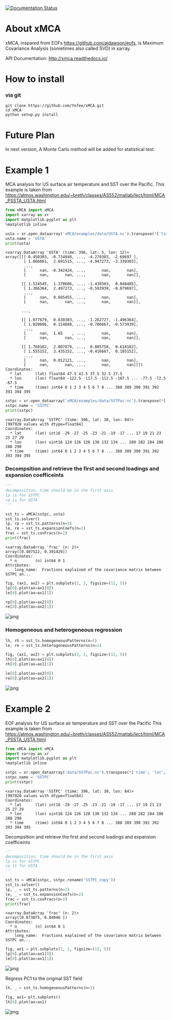 [![Documentation Status](https://readthedocs.org/projects/xmca/badge/?version=latest)](https://xmca.readthedocs.io/en/latest/?badge=latest)

# About xMCA
xMCA, inspared from EOFs https://github.com/ajdawson/eofs,  is Maximum Covariance Analysis (sometimes also called SVD) in xarray. 

API Documentation: http://xmca.readthedocs.io/

# How to install
### via git
```
git clone https://github.com/Yefee/xMCA.git
cd xMCA
python setup.py install
```
# Future Plan
In next version, A Monte Carlo method will be added for statistical test.

# Example 1
MCA analysis for US surface air temperature and SST over the Pacific.
This example is taken from https://atmos.washington.edu/~breth/classes/AS552/matlab/lect/html/MCA_PSSTA_USTA.html


```python
from xMCA import xMCA
import xarray as xr
import matplotlib.pyplot as plt
%matplotlib inline
```


```python
usta = xr.open_dataarray('xMCA/examples/data/USTA.nc').transpose(*['time', 'lat', 'lon'])
usta.name = 'USTA'
print(usta)
```

    <xarray.DataArray 'USTA' (time: 396, lat: 5, lon: 12)>
    array([[[-0.450303, -0.734848, ..., -4.270303, -2.69697 ],
            [ 1.066061,  2.691515, ..., -4.947273, -3.330303],
            ...,
            [      nan, -0.342424, ...,       nan,       nan],
            [      nan,       nan, ...,       nan,       nan]],
    
           [[ 1.524545,  1.370606, ..., -1.430303,  0.048485],
            [ 1.366364,  2.497273, ..., -0.593939, -0.079697],
            ...,
            [      nan,  0.695455, ...,       nan,       nan],
            [      nan,       nan, ...,       nan,       nan]],
    
           ...,
    
           [[ 1.077879,  0.630303, ..., -1.262727, -1.496364],
            [ 1.020606,  0.114848, ..., -0.786667, -0.573939],
            ...,
            [      nan,  1.65    , ...,       nan,       nan],
            [      nan,       nan, ...,       nan,       nan]],
    
           [[ 1.768182,  2.807879, ...,  0.885758,  0.618182],
            [ 1.555152,  3.435152, ..., -0.416667,  0.185152],
            ...,
            [      nan,  0.012121, ...,       nan,       nan],
            [      nan,       nan, ...,       nan,       nan]]])
    Coordinates:
      * lat      (lat) float64 47.5 42.5 37.5 32.5 27.5
      * lon      (lon) float64 -122.5 -117.5 -112.5 -107.5 ... -77.5 -72.5 -67.5
      * time     (time) int64 0 1 2 3 4 5 6 7 8 ... 388 389 390 391 392 393 394 395



```python
sstpc = xr.open_dataarray('xMCA/examples/data/SSTPac.nc').transpose(*['time', 'lat', 'lon'])
sstpc.name = 'SSTPC'
print(sstpc)
```

    <xarray.DataArray 'SSTPC' (time: 396, lat: 30, lon: 84)>
    [997920 values with dtype=float64]
    Coordinates:
      * lat      (lat) int16 -29 -27 -25 -23 -21 -19 -17 ... 17 19 21 23 25 27 29
      * lon      (lon) uint16 124 126 128 130 132 134 ... 280 282 284 286 288 290
      * time     (time) int64 0 1 2 3 4 5 6 7 8 ... 388 389 390 391 392 393 394 395


### Decompsition and retrieve the first and second loadings and expansion coefficeints 


```python
'''
decomposition, time should be in the first axis
lp is for SSTPC
rp is for USTA
'''

sst_ts = xMCA(sstpc, usta)
sst_ts.solver()
lp, rp = sst_ts.patterns(n=2)
le, re = sst_ts.expansionCoefs(n=2)
frac = sst_ts.covFracs(n=2)
print(frac)
```

    <xarray.DataArray 'frac' (n: 2)>
    array([0.407522, 0.391429])
    Coordinates:
      * n        (n) int64 0 1
    Attributes:
        long_name:  Fractions explained of the covariance matrix between SSTPC an...



```python
fig, (ax1, ax2) = plt.subplots(2, 2, figsize=(12, 5))
lp[0].plot(ax=ax1[0])
le[0].plot(ax=ax1[1])

rp[0].plot(ax=ax2[0])
re[0].plot(ax=ax2[1])
```



![png](https://github.com/Yefee/xMCA/blob/master/xMCA/examples/example_files/example_6_1.png)


### Homogeneous and heterogeneous regression


```python
lh, rh = sst_ts.homogeneousPatterns(n=1)
le, re = sst_ts.heterogeneousPatterns(n=1)
```


```python
fig, (ax1, ax2) = plt.subplots(2, 2, figsize=(12, 5))
lh[0].plot(ax=ax1[0])
rh[0].plot(ax=ax1[1])

le[0].plot(ax=ax2[0])
re[0].plot(ax=ax2[1])
```


![png](https://github.com/Yefee/xMCA/blob/master/xMCA/examples/example_files/example_9_1.png)



# Example 2
EOF analysis for US surface air temperature and SST over the Pacific
This example is taken from https://atmos.washington.edu/~breth/classes/AS552/matlab/lect/html/MCA_PSSTA_USTA.html


```python
from xMCA import xMCA
import xarray as xr
import matplotlib.pyplot as plt
%matplotlib inline
```


```python
sstpc = xr.open_dataarray('data/SSTPac.nc').transpose(*['time', 'lat', 'lon'])
sstpc.name = 'SSTPC'
print(sstpc)
```

    <xarray.DataArray 'SSTPC' (time: 396, lat: 30, lon: 84)>
    [997920 values with dtype=float64]
    Coordinates:
      * lat      (lat) int16 -29 -27 -25 -23 -21 -19 -17 ... 17 19 21 23 25 27 29
      * lon      (lon) uint16 124 126 128 130 132 134 ... 280 282 284 286 288 290
      * time     (time) int64 0 1 2 3 4 5 6 7 8 ... 388 389 390 391 392 393 394 395


Decompsition and retrieve the first and second loadings and expansion coefficeints 


```python
'''
decomposition, time should be in the first axis
lp is for SSTPC
rp is for USTA
'''

sst_ts = xMCA(sstpc, sstpc.rename('SSTPC_copy'))
sst_ts.solver()
lp, _ = sst_ts.patterns(n=2)
le, _ = sst_ts.expansionCoefs(n=2)
frac = sst_ts.covFracs(n=2)
print(frac)
```

    <xarray.DataArray 'frac' (n: 2)>
    array([0.873075, 0.04946 ])
    Coordinates:
      * n        (n) int64 0 1
    Attributes:
        long_name:  Fractions explained of the covariance matrix between SSTPC an...



```python
fig, ax1 = plt.subplots(1, 2, figsize=(12, 5))
lp[0].plot(ax=ax1[0])
le[0].plot(ax=ax1[1])

```



![png](https://github.com/Yefee/xMCA/blob/master/xMCA/examples/example_files/example_eof_5_1.png)


Regress PC1 to the original SST field


```python
lh, _ = sst_ts.homogeneousPatterns(n=1)
```



```python
fig, ax1= plt.subplots()
lh[0].plot(ax=ax1)

```



![png](https://github.com/Yefee/xMCA/blob/master/xMCA/examples/example_files/example_eof_8_1.png)

